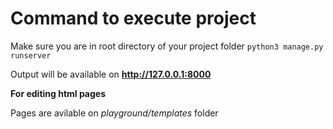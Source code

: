 # Command to execute project

Make sure you are in root directory of your project folder
 ```python3 manage.py runserver```
 
Output will be available on **http://127.0.0.1:8000**

**For editing html pages**

Pages are avilable on _playground/templates_ folder

